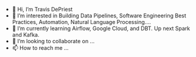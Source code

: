 - 👋 Hi, I’m Travis DePriest
- 👀 I’m interested in Building Data Pipelines, Software Engineering Best Practices, Automation, Natural Language Processing....
- 🌱 I’m currently learning Airflow, Google Cloud, and DBT. Up next Spark and Kafka.
- 💞️ I’m looking to collaborate on ...
- 📫 How to reach me ...

<!---
tleedepriest/tleedepriest is a ✨ special ✨ repository because its `README.md` (this file) appears on your GitHub profile.
You can click the Preview link to take a look at your changes.
--->
